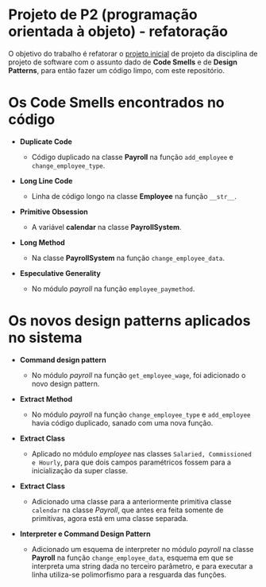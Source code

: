 # Projeto de P2 (programação orientada à objeto) - refatoração

O objetivo do trabalho é refatorar o [projeto inicial] de projeto da disciplina de projeto de software com o assunto dado de **Code Smells** e de **Design Patterns**, para então fazer um código limpo, com este repositório.

[projeto inicial]: <https://github.com/ghastcmd/projeto-p2>

# Os Code Smells encontrados no código

- **Duplicate Code**
  - Código duplicado na classe **Payroll** na função `add_employee` e `change_employee_type`.

- **Long Line Code** 
  - Linha de código longo na classe **Employee** na função `__str__`.

- **Primitive Obsession**
  - A variável **calendar** na classe **PayrollSystem**.

- **Long Method**
  - Na classe **PayrollSystem** na função `change_employee_data`.

- **Especulative Generality**
  - No módulo *payroll* na função `employee_paymethod`.

# Os novos design patterns aplicados no sistema

- **Command design pattern**
  - No módulo *payroll* na função `get_employee_wage`, foi adicionado o novo design pattern.

- **Extract Method**
  - No módulo *payroll* na função `change_employee_type` e `add_employee` havia código duplicado, sanado com uma nova função.

- **Extract Class**
  - Aplicado no módulo *employee* nas classes `Salaried, Commissioned e Hourly`, para que dois campos paramétricos fossem para a inicialização da super classe.

- **Extract Class**
  - Adicionado uma classe para a anteriormente primitiva classe `calendar` na classe *Payroll*, que antes era feita somente de primitivas, agora está em uma classe separada.

- **Interpreter e Command Design Pattern**
  - Adicionado um esquema de interpreter no módulo *payroll* na classe **Payroll** na função `change_employee_data`, esquema em que se interpreta uma string dada no terceiro parâmetro, e para executar a linha utiliza-se polimorfismo para a resguarda das funções.